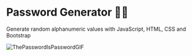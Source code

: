 # Password Generator 🔑🔐
Generate random alphanumeric values with JavaScript, HTML, CSS and Bootstrap

![ThePasswordIsPasswordGIF](https://user-images.githubusercontent.com/82980992/229671399-96ad66df-2195-47cf-89f6-383eac7f4df2.gif)

